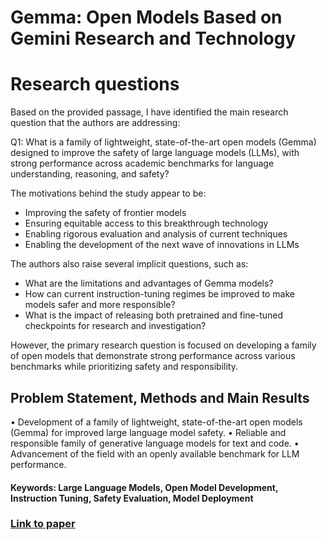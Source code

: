 # Gemma: Open Models Based on Gemini Research and Technology

# Research questions
Based on the provided passage, I have identified the main research question that the authors are addressing:

Q1: What is a family of lightweight, state-of-the-art open models (Gemma) designed to improve the safety of large language models (LLMs), with strong performance across academic benchmarks for language understanding, reasoning, and safety?

The motivations behind the study appear to be:

* Improving the safety of frontier models
* Ensuring equitable access to this breakthrough technology
* Enabling rigorous evaluation and analysis of current techniques
* Enabling the development of the next wave of innovations in LLMs

The authors also raise several implicit questions, such as:

* What are the limitations and advantages of Gemma models?
* How can current instruction-tuning regimes be improved to make models safer and more responsible?
* What is the impact of releasing both pretrained and fine-tuned checkpoints for research and investigation?

However, the primary research question is focused on developing a family of open models that demonstrate strong performance across various benchmarks while prioritizing safety and responsibility.

## Problem Statement, Methods and Main Results
 
  • Development of a family of lightweight, state-of-the-art open models (Gemma) for improved large language model safety.
  • Reliable and responsible family of generative language models for text and code.
  • Advancement of the field with an openly available benchmark for LLM performance.

#### Keywords: Large Language Models, Open Model Development, Instruction Tuning, Safety Evaluation, Model Deployment
### [Link to paper](https://arxiv.org/abs/2403.08295v4)
